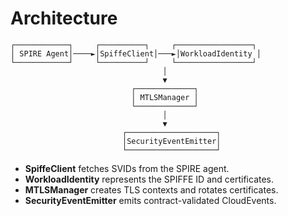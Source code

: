 # Architecture

```text
┌────────────┐     ┌──────────┐     ┌─────────────────┐
│ SPIRE Agent│────►│SpiffeClient│───►│WorkloadIdentity │
└────────────┘     └──────────┘     └─────────────────┘
                                  │
                                  ▼
                           ┌─────────────┐
                           │ MTLSManager │
                           └─────────────┘
                                  │
                                  ▼
                         ┌────────────────────┐
                         │SecurityEventEmitter│
                         └────────────────────┘
```

- **SpiffeClient** fetches SVIDs from the SPIRE agent.
- **WorkloadIdentity** represents the SPIFFE ID and certificates.
- **MTLSManager** creates TLS contexts and rotates certificates.
- **SecurityEventEmitter** emits contract-validated CloudEvents.
